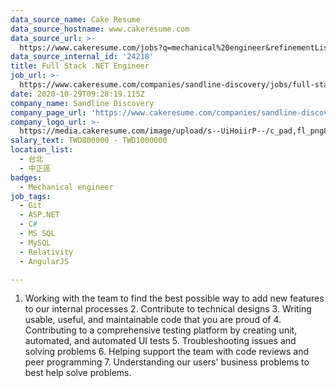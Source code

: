 ```yaml
---
data_source_name: Cake Resume
data_source_hostname: www.cakeresume.com
data_source_url: >-
  https://www.cakeresume.com/jobs?q=mechanical%20engineer&refinementList%5Blang_name%5D%5B0%5D=English&refinementList%5Bsalary_type%5D=per_year&range%5Bsalary_range%5D%5Bmin%5D=1000000&page=3
data_source_internal_id: '24218'
title: Full Stack .NET Engineer
job_url: >-
  https://www.cakeresume.com/companies/sandline-discovery/jobs/full-stack-net-engineer
date: 2020-10-29T09:28:19.115Z
company_name: Sandline Discovery
company_page_url: 'https://www.cakeresume.com/companies/sandline-discovery'
company_logo_url: >-
  https://media.cakeresume.com/image/upload/s--UiHoiirP--/c_pad,fl_png8,h_200,w_200/v1600059614/xx1ulodu3pjaukjztn6f.png
salary_text: TWD800000 - TWD1000000
location_list:
  - 台北
  - 中正區
badges:
  - Mechanical engineer
job_tags:
  - Git
  - ASP.NET
  - C#
  - MS SQL
  - MySQL
  - Relativity
  - AngularJS

---
```


1. Working with the team to find the best possible way to add new features to our internal processes 2. Contribute to technical designs 3. Writing usable, useful, and maintainable code that you are proud of 4. Contributing to a comprehensive testing platform by creating unit, automated, and automated UI tests 5. Troubleshooting issues and solving problems 6. Helping support the team with code reviews and peer programming 7. Understanding our users' business problems to best help solve problems. 
